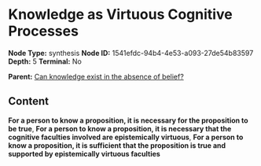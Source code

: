 # Knowledge as Virtuous Cognitive Processes

**Node Type:** synthesis
**Node ID:** 1541efdc-94b4-4e53-a093-27de54b83597
**Depth:** 5
**Terminal:** No

**Parent:** [Can knowledge exist in the absence of belief?](can-knowledge-exist-in-the-absence-of-belief-antithesis-0f118289-b558-4226-a7d8-270b3443bca5.md)

## Content

**For a person to know a proposition, it is necessary for the proposition to be true**, **For a person to know a proposition, it is necessary that the cognitive faculties involved are epistemically virtuous**, **For a person to know a proposition, it is sufficient that the proposition is true and supported by epistemically virtuous faculties**
